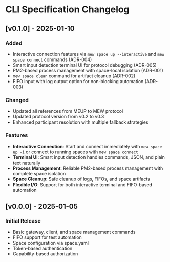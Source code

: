 # CLI Specification Changelog

## [v0.1.0] - 2025-01-10

### Added
- Interactive connection features via `mew space up --interactive` and `mew space connect` commands (ADR-004)
- Smart input detection terminal UI for protocol debugging (ADR-005)
- PM2-based process management with space-local isolation (ADR-001)
- `mew space clean` command for artifact cleanup (ADR-002)
- FIFO input with log output option for non-blocking automation (ADR-003)

### Changed
- Updated all references from MEUP to MEW protocol
- Updated protocol version from v0.2 to v0.3
- Enhanced participant resolution with multiple fallback strategies

### Features
- **Interactive Connection**: Start and connect immediately with `mew space up -i` or connect to running spaces with `mew space connect`
- **Terminal UI**: Smart input detection handles commands, JSON, and plain text naturally
- **Process Management**: Reliable PM2-based process management with complete space isolation
- **Space Cleanup**: Safe cleanup of logs, FIFOs, and space artifacts
- **Flexible I/O**: Support for both interactive terminal and FIFO-based automation

## [v0.0.0] - 2025-01-05

### Initial Release
- Basic gateway, client, and space management commands
- FIFO support for test automation
- Space configuration via space.yaml
- Token-based authentication
- Capability-based authorization